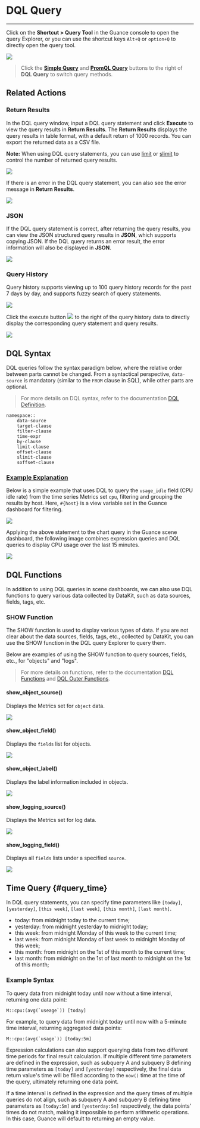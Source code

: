 # DQL Query
---

Click on the **Shortcut > Query Tool** in the Guance console to open the query Explorer, or you can use the shortcut keys `Alt+Q` or `option+Q` to directly open the query tool.

![](img/3.dql_6.png)

> Click the **[Simple Query](../scene/visual-chart/chart-query.md#simple)** and **[PromQL Query](../scene/visual-chart/chart-query.md#promql)** buttons to the right of **DQL Query** to switch query methods.


## Related Actions

### Return Results

In the DQL query window, input a DQL query statement and click **Execute** to view the query results in **Return Results**. The **Return Results** displays the query results in table format, with a default return of 1000 records. You can export the returned data as a CSV file.

**Note:** When using DQL query statements, you can use [limit](define.md#limit) or [slimit](define.md#slimit) to control the number of returned query results.

![](img/3.dql_1.png)

If there is an error in the DQL query statement, you can also see the error message in **Return Results**.

![](img/3.dql_7.png)

### JSON

If the DQL query statement is correct, after returning the query results, you can view the JSON structured query results in **JSON**, which supports copying JSON. If the DQL query returns an error result, the error information will also be displayed in **JSON**.

![](img/3.dql_3.png)

### Query History

Query history supports viewing up to 100 query history records for the past 7 days by day, and supports fuzzy search of query statements.

![](img/3.dql_4.png)

Click the execute button ![](img/3.dql_8.png) to the right of the query history data to directly display the corresponding query statement and query results.

![](img/3.dql_1.png)

## DQL Syntax

DQL queries follow the syntax paradigm below, where the relative order between parts cannot be changed. From a syntactical perspective, `data-source` is mandatory (similar to the `FROM` clause in SQL), while other parts are optional.

> For more details on DQL syntax, refer to the documentation [DQL Definition](../dql/define.md).

```
namespace::
	data-source
	target-clause
	filter-clause
	time-expr
	by-clause
	limit-clause
	offset-clause
	slimit-clause
	soffset-clause
```

### <u>Example Explanation</u>

Below is a simple example that uses DQL to query the `usage_idle` field (CPU idle rate) from the time series Metrics set `cpu`, filtering and grouping the results by host. Here, `#{host}` is a view variable set in the Guance dashboard for filtering.

![](img/4.DQL_2.1.png)

Applying the above statement to the chart query in the Guance scene dashboard, the following image combines expression queries and DQL queries to display CPU usage over the last 15 minutes.

![](img/4.DQL_2.png)

## DQL Functions

In addition to using DQL queries in scene dashboards, we can also use DQL functions to query various data collected by DataKit, such as data sources, fields, tags, etc.

### SHOW Function

The SHOW function is used to display various types of data. If you are not clear about the data sources, fields, tags, etc., collected by DataKit, you can use the SHOW function in the DQL query Explorer to query them.

Below are examples of using the SHOW function to query sources, fields, etc., for "objects" and "logs".

> For more details on functions, refer to the documentation [DQL Functions](../dql/funcs.md) and [DQL Outer Functions](../dql/out-funcs.md).

#### show_object_source()

Displays the Metrics set for `object` data.

![](img/3.dql_9.png)

#### show_object_field()

Displays the `fields` list for objects.

![](img/3.dql_10.png)

#### show_object_label()

Displays the label information included in objects.

![](img/3.dql_11.png)

#### show_logging_source()

Displays the Metrics set for log data.

![](img/3.dql_12.png)

#### show_logging_field()

Displays all `fields` lists under a specified `source`.

![](img/3.dql_13.png)


## Time Query {#query_time}

In DQL query statements, you can specify time parameters like `[today]`, `[yesterday]`, `[this week]`, `[last week]`, `[this month]`, `[last month]`.

- today: from midnight today to the current time;
- yesterday: from midnight yesterday to midnight today;
- this week: from midnight Monday of this week to the current time;
- last week: from midnight Monday of last week to midnight Monday of this week;
- this month: from midnight on the 1st of this month to the current time;
- last month: from midnight on the 1st of last month to midnight on the 1st of this month;

### Example Syntax


To query data from midnight today until now without a time interval, returning one data point:

```
M::cpu:(avg(`useage`)) [today]
```


For example, to query data from midnight today until now with a 5-minute time interval, returning aggregated data points:

```
M::cpu:(avg(`usage`)) [today:5m]
```

Expression calculations can also support querying data from two different time periods for final result calculation. If multiple different time parameters are defined in the expression, such as subquery A and subquery B defining time parameters as `[today]` and `[yesterday]` respectively, the final data return value's time will be filled according to the `now()` time at the time of the query, ultimately returning one data point.


If a time interval is defined in the expression and the query times of multiple queries do not align, such as subquery A and subquery B defining time parameters as `[today:5m]` and `[yesterday:5m]` respectively, the data points' times do not match, making it impossible to perform arithmetic operations. In this case, Guance will default to returning an empty value.
